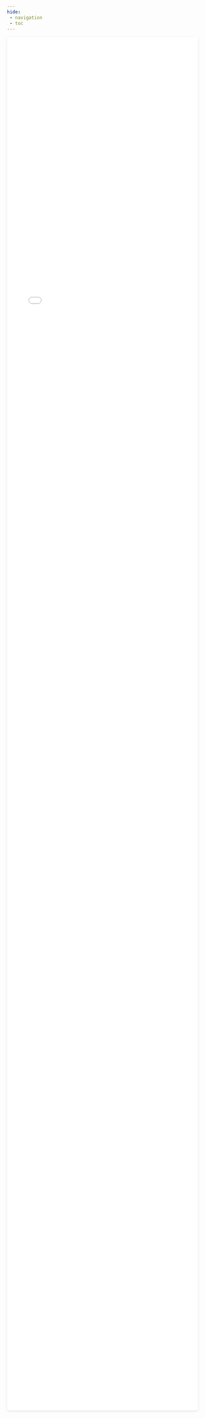 ```yaml
---
hide:
 - navigation
 - toc
---
```

<style>
  .md-typeset h1,
  .md-content__button {
    display: none;
  }
</style>

<iframe 
  id="myIframe"
  src="../submit-external/index.html"
  width="100%" 
  height="3620px"
  style="border: none; border-radius: 6px; box-shadow: 0 2px 6px rgba(0,0,0,0.1); overflow:hidden;">
</iframe>

